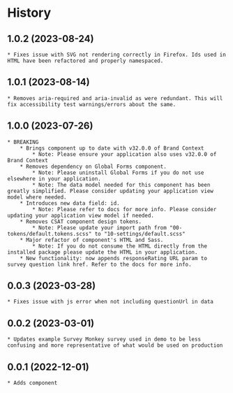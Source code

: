 # History

## 1.0.2 (2023-08-24)
    * Fixes issue with SVG not rendering correctly in Firefox. Ids used in HTML have been refactored and properly namespaced.

## 1.0.1 (2023-08-14)
    * Removes aria-required and aria-invalid as were redundant. This will fix accessibility test warnings/errors about the same.

## 1.0.0 (2023-07-26)
    * BREAKING
        * Brings component up to date with v32.0.0 of Brand Context
            * Note: Please ensure your application also uses v32.0.0 of Brand Context
        * Removes dependency on Global Forms component. 
            * Note: Please uninstall Global Forms if you do not use elsewhere in your application.
            * Note: The data model needed for this component has been greatly simplified. Please consider updating your application view model where needed.
        * Introduces new data field: id. 
            * Note: Please refer to docs for more info. Please consider updating your application view model if needed.
        * Removes CSAT component design tokens. 
            * Note: Please update your import path from "00-tokens/default.tokens.scss" to "10-settings/default.scss"
        * Major refactor of component's HTML and Sass. 
            * Note: If you do not consume the HTML directly from the installed package please update the HTML in your application.
        * New functionality: now appends responseRating URL param to survey question link href. Refer to the docs for more info.

## 0.0.3 (2023-03-28)
    * Fixes issue with js error when not including questionUrl in data

## 0.0.2 (2023-03-01)
    * Updates example Survey Monkey survey used in demo to be less confusing and more representative of what would be used on production

## 0.0.1 (2022-12-01)
    * Adds component
